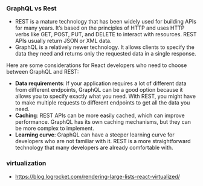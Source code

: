 ### GraphQL vs Rest

- REST is a mature technology that has been widely used for building APIs for many years. It’s based on the principles of HTTP and uses HTTP verbs like GET, POST, PUT, and DELETE to interact with resources. REST APIs usually return JSON or XML data.
- GraphQL is a relatively newer technology. It allows clients to specify the data they need and returns only the requested data in a single response. 

Here are some considerations for React developers who need to choose between GraphQL and REST:

- **Data requirements**: If your application requires a lot of different data from different endpoints, GraphQL can be a good option because it allows you to specify exactly what you need. With REST, you might have to make multiple requests to different endpoints to get all the data you need.
- **Caching**: REST APIs can be more easily cached, which can improve performance. GraphQL has its own caching mechanisms, but they can be more complex to implement.
- **Learning curve**: GraphQL can have a steeper learning curve for developers who are not familiar with it. REST is a more straightforward technology that many developers are already comfortable with.


### virtualization
- https://blog.logrocket.com/rendering-large-lists-react-virtualized/
